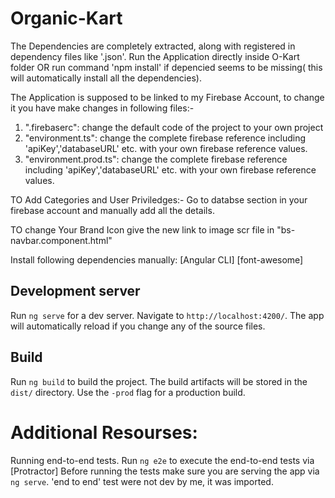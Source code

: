 # Organic-Kart
The Dependencies are completely extracted, along with registered in dependency files like '.json'.
Run the Application directly inside O-Kart folder OR run command 'npm install' if depencied seems to be missing( this will automatically install all the dependencies).

The Application is supposed to be linked to my Firebase Account, to change it you have make changes in following files:-
1. ".firebaserc": change the default code of the project to your own project
2. "environment.ts": change the complete firebase reference including 'apiKey','databaseURL' etc. with your own firebase reference values.
3. "environment.prod.ts": change the complete firebase reference including 'apiKey','databaseURL' etc. with your own firebase reference values.

TO Add Categories and User Priviledges:-
Go to databse section in your firebase account and manually add all the details.

TO change Your Brand Icon give the new link to image scr file in "bs-navbar.component.html"

Install following dependencies manually:
[Angular CLI]
[font-awesome]

## Development server
Run `ng serve` for a dev server. Navigate to `http://localhost:4200/`. The app will automatically reload if you change any of the source files.

## Build
Run `ng build` to build the project. The build artifacts will be stored in the `dist/` directory. Use the `-prod` flag for a production build.









# Additional Resourses:
Running end-to-end tests.
Run `ng e2e` to execute the end-to-end tests via [Protractor]
Before running the tests make sure you are serving the app via `ng serve`.
'end to end' test were not dev by me, it was imported.
